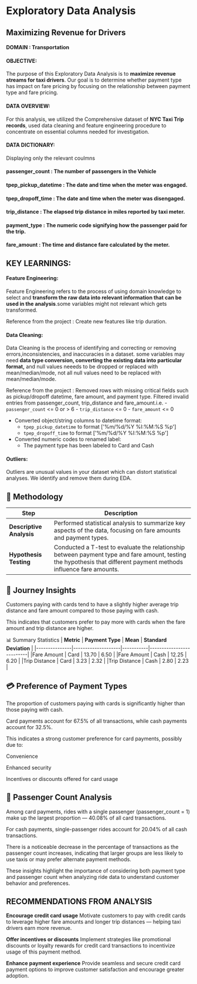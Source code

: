 # Exploratory Data Analysis
## Maximizing Revenue for Drivers
#### DOMAIN : Transportation
#### OBJECTIVE:
The purpose of this Exploratory Data Analysis is to **maximize revenue streams for taxi drivers**. Our goal is to determine whether payment type has impact on fare pricing by focusing on the relationship between payment type and fare pricing.

#### DATA OVERVIEW:
For this analysis, we utilized the Comprehensive dataset of **NYC Taxi Trip records**, used data cleaning and feature engineering procedure to concentrate on essential columns needed for investigation.

#### DATA DICTIONARY:

Displaying only the relevant coulmns

#### passenger_count      : The number of passengers in the Vehicle
#### tpep_pickup_datetime : The date and time when the meter was engaged.
#### tpep_dropoff_time    : The date and time when the meter was disengaged.
#### trip_distance        : The elapsed trip distance in miles reported by taxi meter.
#### payment_type         : The numeric code signifying how the passenger paid for the trip.
#### fare_amount          : The time and distance fare calculated by the meter.

## KEY LEARNINGS:
#### Feature Engineering:
Feature Engineering refers to the process of using domain knowledge to select and **transform the raw data into relevant information that can be used in the analysis**.some variables might not relevant which gets transformed.

Reference from the project : Create new features like trip duration.

#### Data Cleaning:
Data Cleaning is the process of identifying and correcting or removing errors,inconsistencies, and inaccuracies in a dataset. some variables may need **data type conversion, converting the existing data into particular format,** and null values neeeds to be dropped or replaced with mean/median/mode, not all null values need to be replaced with mean/median/mode. 

Reference from the project : Removed rows with missing critical fields such as pickup/dropoff datetime, fare amount, and payment type. Filtered invalid entries from passenger_count, trip_distance and fare_amount.i.e.
     - `passenger_count` <= 0 or > 6
     - `trip_distance` <= 0
     - `fare_amount` <= 0
- Converted object/string columns to datetime format:
  - `tpep_pickup_datetime` to format ['%m/%d/%Y %I:%M:%S %p']
  -  `tpep_dropoff_time` to format ['%m/%d/%Y %I:%M:%S %p']
- Converted numeric codes to renamed label:
  - The payment type has been labeled to Card and Cash
 
#### Outliers:
Outliers are unusual values in your dataset which can distort statistical analyses. We identify and remove them during EDA.

## 🧪 Methodology

| **Step**              | **Description**                                                                                                                                     |
|-----------------------|-----------------------------------------------------------------------------------------------------------------------------------------------------|
| **Descriptive Analysis** | Performed statistical analysis to summarize key aspects of the data, focusing on fare amounts and payment types.                                 |
| **Hypothesis Testing**   | Conducted a T-test to evaluate the relationship between payment type and fare amount, testing the hypothesis that different payment methods influence fare amounts. |

## 🚕 Journey Insights
Customers paying with cards tend to have a slightly higher average trip distance and fare amount compared to those paying with cash.

This indicates that customers prefer to pay more with cards when the fare amount and trip distance are higher.

📊 Summary Statistics
| **Metric**	  | **Payment Type**   | **Mean**  |	**Standard Deviation**  |
|---------------|--------------------|-----------|--------------------------|
|Fare Amount	  |   Card	           |   13.70	 |     6.50                 |
|Fare Amount	  |   Cash	           |   12.25   |     6.20                 |
|Trip Distance	|   Card	           |   3.23    |     2.32                 |
|Trip Distance	|   Cash	           |   2.80    |     2.23                 |



## 💳 Preference of Payment Types
The proportion of customers paying with cards is significantly higher than those paying with cash.

Card payments account for 67.5% of all transactions, while cash payments account for 32.5%.

This indicates a strong customer preference for card payments, possibly due to:

Convenience

Enhanced security

Incentives or discounts offered for card usage



## 👥 Passenger Count Analysis
Among card payments, rides with a single passenger (passenger_count = 1) make up the largest proportion — 40.08% of all card transactions.

For cash payments, single-passenger rides account for 20.04% of all cash transactions.

There is a noticeable decrease in the percentage of transactions as the passenger count increases, indicating that larger groups are less likely to use taxis or may prefer alternate payment methods.

These insights highlight the importance of considering both payment type and passenger count when analyzing ride data to understand customer behavior and preferences.



## RECOMMENDATIONS FROM ANALYSIS
**Encourage credit card usage**
Motivate customers to pay with credit cards to leverage higher fare amounts and longer trip distances — helping taxi drivers earn more revenue.

**Offer incentives or discounts**
Implement strategies like promotional discounts or loyalty rewards for credit card transactions to incentivize usage of this payment method.

**Enhance payment experience**
Provide seamless and secure credit card payment options to improve customer satisfaction and encourage greater adoption.
